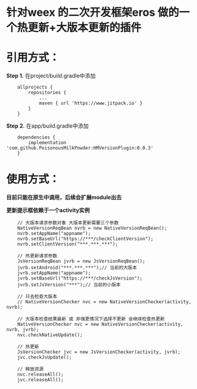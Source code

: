 针对weex 的二次开发框架eros 做的一个热更新+大版本更新的插件
==

引用方式：
==
**Step 1.** 在project/build.gradle中添加

```
	allprojects {
		repositories {
			...
			maven { url 'https://www.jitpack.io' }
		}
	}
```

**Step 2.** 在app/build.gradle中添加

```
	dependencies {
		implementation 'com.github.PoisonousMilkPowder:HMVersionPlugin:0.0.3'
	}
```
使用方式：
==
**目前只能在原生中调用，后续会扩展module出去**

**更新提示框依赖于一个activity实例**

```
	// 大版本请求参数对象 大版本更新需要三个参数
	NativeVersionReqBean nvrb = new NativeVersionReqBean();
	nvrb.setAppName("appname");
	nvrb.setBaseUrl("https://***/checkClientVersion");
	nvrb.setClientVersion("***.***.***");

	// 热更新请求参数 
	JsVersionReqBean jvrb = new JsVersionReqBean();
	jvrb.setAndroid("***.***.***");// 当前的大版本
	jvrb.setAppName("appname");
	jvrb.setBaseUrl("https://***/checkJsVersion");
	jvrb.setJsVersion("***");// 当前的小版本

	// 只去检查大版本
	// NativeVersionChecker nvc = new NativeVersionChecker(activity, nvrb);
	
	// 大版本检查结果最新 或 非强更情况下选择不更新 会继续检查热更新
	NativeVersionChecker nvc = new NativeVersionChecker(activity, nvrb, jvrb);
	nvc.checkNativeUpdate();

	// 热更新
	JsVersionChecker jvc = new JsVersionChecker(activity, jvrb);
	jvc.checkJsUpdate();

	// 释放资源
	nvc.releaseAll();
	jvc.releaseAll();
```


